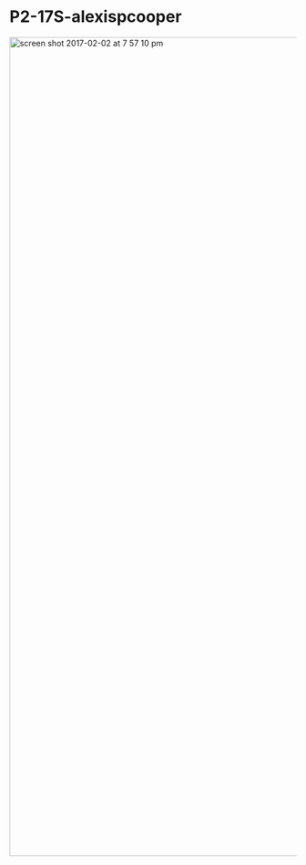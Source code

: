 
# P2-17S-alexispcooper

<img width="1439" alt="screen shot 2017-02-02 at 7 57 10 pm" src="https://cloud.githubusercontent.com/assets/27031979/25552952/06dc219e-2c5c-11e7-9633-7ea6b6c876d7.png">
